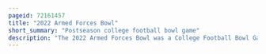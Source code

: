 ```yaml
---
pageid: 72161457
title: "2022 Armed Forces Bowl"
short_summary: "Postseason college football bowl game"
description: "The 2022 Armed Forces Bowl was a College Football Bowl Game played on December 22, 2022, at Amon G. Carter Stadium in Fort Worth, Texas. The 20th annual Armed Forces Bowl, the Game featured the Baylor Bears from the Big 12 Conference and the Air Force Falcons from the Mountain West Conference. The Game began at 634 Pm. M. Cst and was aired on Espn. It was one of the 202223 Bowl Games that concluded the 2022 Fbs Football Season. The Game was sponsored by Aerospace and Defense Company lockheed Martin and officially known as the Lockheed Martin armed Forces Bowl."
---
```

